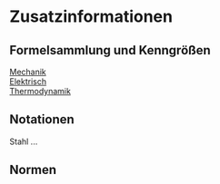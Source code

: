 # Zusatzinformationen

## Formelsammlung und Kenngrößen

[Mechanik](mechanik.md)\
[Elektrisch](elektrisch.md)\
[Thermodynamik](thermodynamik.md)

## Notationen
Stahl
...

## Normen


##
